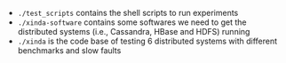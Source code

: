 * `./test_scripts` contains the shell scripts to run experiments
* `./xinda-software` contains some softwares we need to get the distributed systems (i.e., Cassandra, HBase and HDFS) running
* `./xinda` is the code base of testing 6 distributed systems with different benchmarks and slow faults
